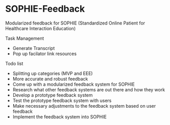 # SOPHIE-Feedback
Modularized feedback for SOPHIE (Standardized Online Patient for Healthcare Interaction Education)

Task Management
- Generate Transcript
- Pop up facilator link resources

Todo list
- Splitting up categories (MVP and EEE)
- More accurate and robust feedback
- Come up with a modularized feedback system for SOPHIE
- Research what other feedback systems are out there and how they work
- Develop a prototype feedback system
- Test the prototype feedback system with users
- Make necessary adjustments to the feedback system based on user feedback
- Implement the feedback system into SOPHIE
